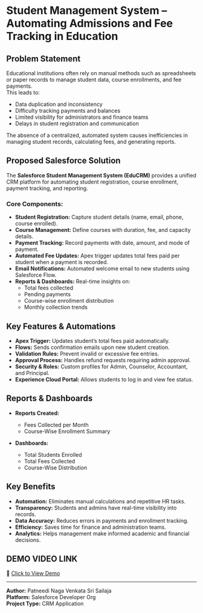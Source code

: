 # Student Management System – Automating Admissions and Fee Tracking in Education

## Problem Statement
Educational institutions often rely on manual methods such as spreadsheets or paper records to manage student data, course enrollments, and fee payments.  
This leads to:
- Data duplication and inconsistency  
- Difficulty tracking payments and balances  
- Limited visibility for administrators and finance teams  
- Delays in student registration and communication  

The absence of a centralized, automated system causes inefficiencies in managing student records, calculating fees, and generating reports.  

## Proposed Salesforce Solution
The **Salesforce Student Management System (EduCRM)** provides a unified CRM platform for automating student registration, course enrollment, payment tracking, and reporting.  

### Core Components:
- **Student Registration:** Capture student details (name, email, phone, course enrolled).  
- **Course Management:** Define courses with duration, fee, and capacity details.  
- **Payment Tracking:** Record payments with date, amount, and mode of payment.  
- **Automated Fee Updates:** Apex trigger updates total fees paid per student when a payment is recorded.  
- **Email Notifications:** Automated welcome email to new students using Salesforce Flow.  
- **Reports & Dashboards:** Real-time insights on:
  - Total fees collected  
  - Pending payments  
  - Course-wise enrollment distribution  
  - Monthly collection trends  

## Key Features & Automations
- **Apex Trigger:** Updates student’s total fees paid automatically.  
- **Flows:** Sends confirmation emails upon new student creation.  
- **Validation Rules:** Prevent invalid or excessive fee entries.  
- **Approval Process:** Handles refund requests requiring admin approval.  
- **Security & Roles:** Custom profiles for Admin, Counselor, Accountant, and Principal.  
- **Experience Cloud Portal:** Allows students to log in and view fee status.  

## Reports & Dashboards
- **Reports Created:**
  - Fees Collected per Month  
  - Course-Wise Enrollment Summary  
  
- **Dashboards:**
  - Total Students Enrolled  
  - Total Fees Collected  
  - Course-Wise Distribution  

## Key Benefits
- **Automation:** Eliminates manual calculations and repetitive HR tasks.  
- **Transparency:** Students and admins have real-time visibility into records.  
- **Data Accuracy:** Reduces errors in payments and enrollment tracking.  
- **Efficiency:** Saves time for finance and administration teams.  
- **Analytics:** Helps management make informed academic and financial decisions.  

## DEMO VIDEO LINK
🎥 [Click to View Demo](https://drive.google.com/file/d/1BifjF7ldNUKOQWi-AFR7tGL-MzICW1N5/view?usp=drivesdk)

---

**Author:** Patneedi Naga Venkata Sri Sailaja  
**Platform:** Salesforce Developer Org  
**Project Type:** CRM Application

